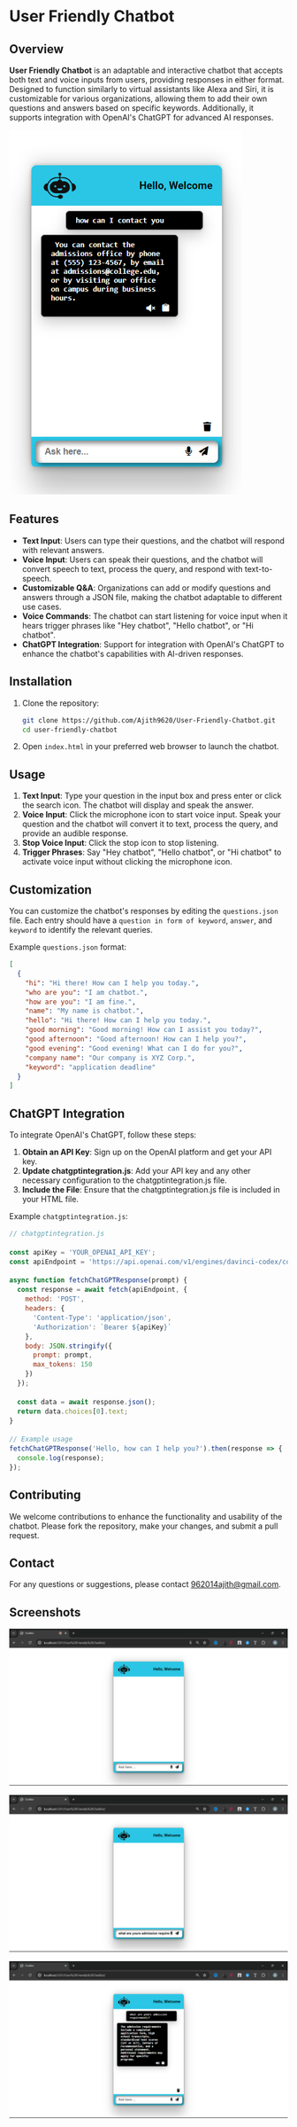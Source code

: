 # User Friendly Chatbot

## Overview

**User Friendly Chatbot** is an adaptable and interactive chatbot that accepts both text and voice inputs from users, providing responses in either format. Designed to function similarly to virtual assistants like Alexa and Siri, it is customizable for various organizations, allowing them to add their own questions and answers based on specific keywords. Additionally, it supports integration with OpenAI's ChatGPT for advanced AI responses.

![Chatbot Screenshot](SAMPLE%20IMAGES/04.png)

## Features

- **Text Input**: Users can type their questions, and the chatbot will respond with relevant answers.
- **Voice Input**: Users can speak their questions, and the chatbot will convert speech to text, process the query, and respond with text-to-speech.
- **Customizable Q&A**: Organizations can add or modify questions and answers through a JSON file, making the chatbot adaptable to different use cases.
- **Voice Commands**: The chatbot can start listening for voice input when it hears trigger phrases like "Hey chatbot", "Hello chatbot", or "Hi chatbot".
- **ChatGPT Integration**: Support for integration with OpenAI's ChatGPT to enhance the chatbot's capabilities with AI-driven responses.


## Installation

1. Clone the repository:

   ```bash
   git clone https://github.com/Ajith9620/User-Friendly-Chatbot.git
   cd user-friendly-chatbot
   ```

2. Open `index.html` in your preferred web browser to launch the chatbot.

## Usage

1. **Text Input**: Type your question in the input box and press enter or click the search icon. The chatbot will display and speak the answer.
2. **Voice Input**: Click the microphone icon to start voice input. Speak your question and the chatbot will convert it to text, process the query, and provide an audible response.
3. **Stop Voice Input**: Click the stop icon to stop listening.
4. **Trigger Phrases**: Say "Hey chatbot", "Hello chatbot", or "Hi chatbot" to activate voice input without clicking the microphone icon.



## Customization

You can customize the chatbot's responses by editing the `questions.json` file. Each entry should have a `question in form of keyword`, `answer`, and `keyword` to identify the relevant queries.

Example `questions.json` format:

```json
[
  {
    "hi": "Hi there! How can I help you today.",
    "who are you": "I am chatbot.",
    "how are you": "I am fine.",
    "name": "My name is chatbot.",
    "hello": "Hi there! How can I help you today.",
    "good morning": "Good morning! How can I assist you today?",
    "good afternoon": "Good afternoon! How can I help you?",
    "good evening": "Good evening! What can I do for you?",
    "company name": "Our company is XYZ Corp.",
    "keyword": "application deadline"
  }
]
```

## ChatGPT Integration
To integrate OpenAI's ChatGPT, follow these steps:
1. **Obtain an API Key**: Sign up on the OpenAI platform and get your API key.
2. **Update chatgptintegration.js**: Add your API key and any other necessary configuration to the chatgptintegration.js file.
3. **Include the File**: Ensure that the chatgptintegration.js file is included in your HTML file.

Example `chatgptintegration.js`:

```javascript
// chatgptintegration.js

const apiKey = 'YOUR_OPENAI_API_KEY';
const apiEndpoint = 'https://api.openai.com/v1/engines/davinci-codex/completions';

async function fetchChatGPTResponse(prompt) {
  const response = await fetch(apiEndpoint, {
    method: 'POST',
    headers: {
      'Content-Type': 'application/json',
      'Authorization': `Bearer ${apiKey}`
    },
    body: JSON.stringify({
      prompt: prompt,
      max_tokens: 150
    })
  });

  const data = await response.json();
  return data.choices[0].text;
}

// Example usage
fetchChatGPTResponse('Hello, how can I help you?').then(response => {
  console.log(response);
});
```

## Contributing

We welcome contributions to enhance the functionality and usability of the chatbot. Please fork the repository, make your changes, and submit a pull request.

## Contact

For any questions or suggestions, please contact 962014ajith@gmail.com.

## Screenshots 

![Chatbot Screenshot](SAMPLE%20IMAGES/01.png)

![Chatbot Screenshot](SAMPLE%20IMAGES/02.png)

![Chatbot Screenshot](SAMPLE%20IMAGES/03.png)
